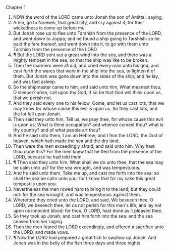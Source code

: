 

Chapter 1

1. NOW the word of the LORD came unto Jonah the son of Amittai, saying,
2. Arise, go to Nineveh, that great city, and cry against it; for their wickedness is come up before me.
3. But Jonah rose up to flee unto Tarshish from the presence of the LORD, and went down to Joppa; and he found a ship going to Tarshish: so he paid the fare thereof, and went down into it, to go with them unto Tarshish from the presence of the LORD.
4. ¶ But the LORD sent out a great wind into the sea, and there was a mighty tempest in the sea, so that the ship was like to be broken.
5. Then the mariners were afraid, and cried every man unto his god, and cast forth the wares that were in the ship into the sea, to lighten it of them.  But Jonah was gone down into the sides of the ship; and he lay, and was fast asleep.
6. So the shipmaster came to him, and said unto him, What meanest thou, O sleeper?  arise, call upon thy God, if so be that God will think upon us, that we perish not.
7. And they said every one to his fellow, Come, and let us cast lots, that we may know for whose cause this evil is upon us.  So they cast lots, and the lot fell upon Jonah.
8. Then said they unto him, Tell us, we pray thee, for whose cause this evil is upon us; What is thine occupation?  and whence comest thou?  what is thy country?  and of what people art thou?
9. And he said unto them, I am an Hebrew; and I fear the LORD, the God of heaven, which hath made the sea and the dry land.
10. Then were the men exceedingly afraid, and said unto him, Why hast thou done this?  For the men knew that he fled from the presence of the LORD, because he had told them.
11. ¶ Then said they unto him, What shall we do unto thee, that the sea may be calm unto us?  for the sea wrought, and was tempestuous.
12. And he said unto them, Take me up, and cast me forth into the sea; so shall the sea be calm unto you: for I know that for my sake this great tempest is upon you.
13. Nevertheless the men rowed hard to bring it to the land; but they could not: for the sea wrought, and was tempestuous against them.
14. Wherefore they cried unto the LORD, and said, We beseech thee, O LORD, we beseech thee, let us not perish for this man's life, and lay not upon us innocent blood: for thou, O LORD, hast done as it pleased thee.
15. So they took up Jonah, and cast him forth into the sea: and the sea ceased from her raging.
16. Then the men feared the LORD exceedingly, and offered a sacrifice unto the LORD, and made vows.
17. ¶ Now the LORD had prepared a great fish to swallow up Jonah.  And Jonah was in the belly of the fish three days and three nights.
